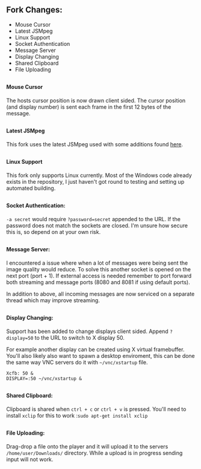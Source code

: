 ## Fork Changes:
- Mouse Cursor
- Latest JSMpeg
- Linux Support
- Socket Authentication
- Message Server
- Display Changing
- Shared Clipboard
- File Uploading

##

#### Mouse Cursor
The hosts cursor position is now drawn client sided. The cursor position (and display number) is sent each frame in the first 12 bytes of the message.

##

#### Latest JSMpeg
This fork uses the latest JSMpeg used with some additions found [here](https://github.com/ollydev/jsmpeg/commit/26f97f40b2d29542e6a4d8a5c07d22c4c5d5acd8).

##

#### Linux Support
This fork only supports Linux currently. Most of the Windows code already exists in the repository, I just haven't got round to testing and setting up automated building.

##

#### Socket Authentication:
`-a secret` would require `?password=secret` appended to the URL. If the password does not match the sockets are closed. I'm unsure how secure this is, so depend on at your own risk.

##

#### Message Server:
I encountered a issue where when a lot of messages were being sent the image quality would reduce. 
To solve this another socket is opened on the next port (port + 1). If external access is needed remember to port forward both streaming and message ports (8080 and 8081 if using default ports).

In addition to above, all incoming messages are now serviced on a separate thread which may improve streaming.

##

#### Display Changing:
Support has been added to change displays client sided. Append `?display=50` to the URL to switch to X display 50. 

For example another display can be created using X virtual framebuffer. You'll also likely also want to spawn a desktop enviroment, this can be done the same way VNC servers do it with `~/vnc/xstartup` file.
```
Xcfb: 50 &
DISPLAY=:50 ~/vnc/xstartup &
```

##

#### Shared Clipboard:
Clipboard is shared when `ctrl + c` or `ctrl + v` is pressed. You'll need to install `xclip` for this to work :`sudo apt-get install xclip`

##

#### File Uploading:
Drag-drop a file onto the player and it will upload it to the servers `/home/user/Downloads/` directory. While a upload is in progress sending input will not work.

